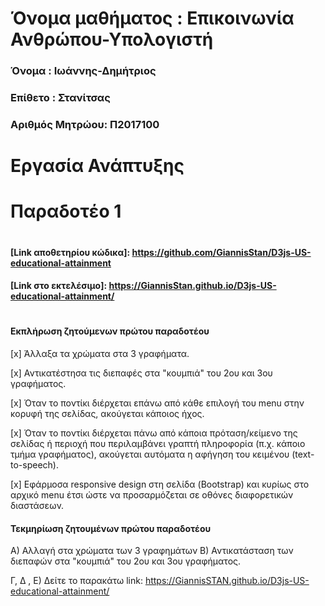 # Όνομα μαθήματος : Επικοινωνία Ανθρώπου-Υπολογιστή
### Όνομα : Ιωάννης-Δημήτριος
### Επίθετο : Στανίτσας
### Αριθμός Μητρώου: Π2017100
  
  # Εργασία Ανάπτυξης 

  # Παραδοτέο 1 
  #
  #

#### [Link αποθετηρίου κώδικα]: https://github.com/GiannisStan/D3js-US-educational-attainment
#### [Link στο εκτελέσιμο]: https://GiannisStan.github.io/D3js-US-educational-attainment/
#
#

#### Εκπλήρωση ζητούμενων πρώτου παραδοτέου

[x] Άλλαξα τα χρώματα στα 3 γραφήματα.

[x] Αντικατέστησα τις διεπαφές στα "κουμπιά" του 2ου και 3ου γραφήματος.

[x] Όταν το ποντίκι διέρχεται επάνω από κάθε επιλογή του menu στην κορυφή της σελίδας, ακούγεται κάποιος ήχος.

[x] Όταν το ποντίκι διέρχεται πάνω από κάποια πρόταση/κείμενο της σελίδας ή περιοχή που περιλαμβάνει γραπτή πληροφορία (π.χ. κάποιο τμήμα     γραφήματος), ακούγεται αυτόματα η αφήγηση του κειμένου (text-to-speech).

[x] Εφάρμοσα responsive design στη σελίδα (Bootstrap) και κυρίως στο αρχικό menu έτσι ώστε να προσαρμόζεται σε οθόνες διαφορετικών διαστάσεων.

#### Τεκμηρίωση ζητουμένων πρώτου παραδοτέου

Α)  Αλλαγή στα χρώματα των 3 γραφημάτων
B) Αντικατάσταση των διεπαφών στα "κουμπιά" του 2ου και 3ου γραφήματος.

Γ, Δ , Ε) Δείτε το παρακάτω link: https://GiannisSTAN.github.io/D3js-US-educational-attainment/
